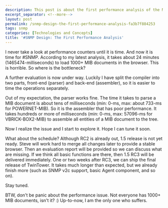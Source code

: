 ```yaml
---
description: This post is about the first performance analysis of the MIB parser.
excerpt_separator: <!--more-->
layout: post
permalink: /snmp-design-the-first-performance-analysis-fa3b7f884253
tags: snmp
categories: [Technologies and Concepts]
title: '#SNMP Design: The First Performance Analysis'
---
```

I never take a look at performance counters until it is time. And now it is time for #SNMP. According to my latest analysis, it takes about 24 minutes (1465474-milliseconds) to load 1000+ MIB documents in the browser. This is horrible. So where is the bottleneck?
<!--more-->

A further evaluation is now under way. Luckily I have split the compiler into two parts, front-end (parser) and back-end (assembler), so it is easier to time the operations separately.

Out of my expectation, the parser works fine. The time it takes to parse a MIB document is about tens of milliseconds (min: 0-ms, max: about 733-ms for POWERNET-MIB). So it is the assembler that has poor performance. It takes hundreds or more of milliseconds (min: 0-ms, max: 57096-ms for VBRICK-BOX2-MIB) to assemble all entities of a MIB document to the tree.

Now I realize the issue and I start to explore it. Hope I can tune it soon.

What about the schedule? Although RC2 is already out, 1.5 release is not yet ready. Steve will work hard to merge all changes later to provide a stable browser. Then an evaluation report will be provided so we can discuss what are missing. If we think all basic functions are there, then 1.5 RC3 will be delivered immediately. One or two weeks after RC3, we can ship the final release of TwinTower. It takes much longer than expected, but we already finish more (such as SNMP v2c support, basic Agent component, and so on).

Stay tuned.

BTW, don't be panic about the performance issue. Not everyone has 1000+ MIB documents, isn't it? :) Up-to-now, I am the only one who suffers.
